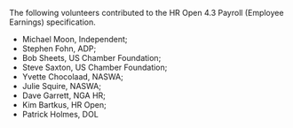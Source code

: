 The following volunteers contributed to the HR Open 4.3 Payroll (Employee Earnings) specification.  

* Michael Moon, Independent;
* Stephen Fohn, ADP;
* Bob Sheets, US Chamber Foundation;
* Steve Saxton, US Chamber Foundation;
* Yvette Chocolaad, NASWA;
* Julie Squire, NASWA;
* Dave Garrett, NGA HR;  
* Kim Bartkus, HR Open;  
* Patrick Holmes, DOL